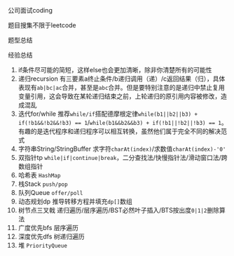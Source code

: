 公司面试coding

题目搜集不限于leetcode

题型总结

经验总结

1. if条件尽可能的简短，这样else也会更加清晰，除非你清楚所有的可能性
2. 递归recursion 有三要素a终止条件/b递归调用（递）/c返回结果（归），具体表现有`ab|bc|ac`合并，甚至是`abc`合并。但是要特别注意的是递归中禁止复用变量引用，这会导致在某轮递归结束之前，上轮递归的原引用内容被修改，造成混乱
3. 迭代for/while 推荐`while/if`搭配德摩根定律`while(b1||b2||b3) + if(!b1&&!b2&&!b3) == 1`/`while(b1&&b2&&b3) + if(!b1||!b2||!b3) == 1`。有趣的是迭代程序和递归程序可以相互转换，虽然他们属于完全不同的解决范式
4. 字符串String/StringBuffer 求字符`charAt(index)`/求数值`charAt(index)-'0'`
5. 双指针tp `while|if|continue|break`，二分查找法/快慢指针法/滑动窗口法/跨数组指针
6. 哈希表 `HashMap`
7. 栈Stack `push/pop`
8. 队列Queue `offer/poll`
9. 动态规划dp 推导转移方程并填充`dp[]`数组
10. 树节点三叉戟 递归遍历/层序遍历/BST必然叶子插入/BTS按出度`0|1|2`删除算法
11. 广度优先bfs 层序遍历
12. 深度优先dfs 树递归遍历
13. 堆 `PriorityQueue`
